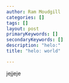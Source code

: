 ```yaml
---
author: Ram Moudgill
categories: []
tags: []
layout: post
primaryKeywords: []
secondaryKeywords: []
description: "helo:"
title: "helo: world"

---
```

jejjeje
